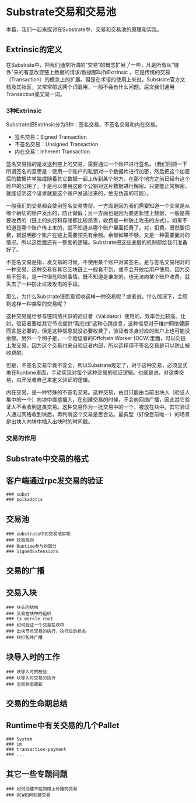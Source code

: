 # Substrate交易和交易池

本篇，我们一起来探讨在Substrate中，交易和交易池的原理和实现。

## Extrinsic的定义

在Substrate中，把我们通常所谓的“交易”的概念扩展了一些，凡是所有从“链外”来的有意改变链上数据的请求/数据都叫作Extrinsic ，它是传统的交易（Transaction）的概念上的扩展。但是在术语的使用上来说，Substrate官方文档及其社区，又常常把这两个词混用，一般不会有什么问题。后文我们通用Transaction或交易一词。

  ### 3种Extrinsic

Substrate把Extrinsic分为3种：签名交易、不签名交易和内在交易。

- 签名交易：Signed Transaction
- 不签名交易：Unsigned Transaction
- 内在交易：Inherent Transaction

签名交易指的是发送到链上的交易，需要通过一个账户进行签名。（我们回顾一下所谓签名的意思是：使用一个账户的私钥对一个数据片进行加密，然后把这个加密后的数据片单独或随着其它数据一起上传到某个地方，在那个地方之前已经有这个账户的公钥了，于是可以使用这那个公钥对这片数据进行解密。只要能正常解密，就能证明这个请求就是这个账户发送过来的，绝无伪造的可能）。

一般我们的交易都会使用签名交易类型。一方面是因为我们需要知道一个交易是从哪个确切的账户发出的，防止做假；另一方面也是因为要更新链上数据，一般是需要收费的（链上的执行和存储都比较昂贵，收费是一种防止攻击的方式）。如果不知道是哪个账户传上来的，就不知道从哪个账户里面扣费了。对，扣费。既然要扣费，就说明那个账户在链上需要预先有余额。余额如果不够，又是一种需要面对的情况。所以这后面还有一整套的逻辑。Substrate把这些底层的机制都给我们准备好了。

不签名交易是指，发交易的时候，不使用某个账户对其签名。是与签名交易相对的一种交易。这种交易在其它区块链上一般看不到，或不会开放给用户使用。因为交易不签名，是一件很危险的事情。既不知道是谁发的，也无法向某个账户收费，就失去了一种防止垃圾攻击的手段。

那么，为什么Substrate链愿意接收这样一种交易呢？或者说，什么情况下，会用到这样一种类型的交易呢？

这种交易是给参与链网络共识的验证者（Validator）使用的，效率会比较高。比如，验证者要给其它节点提供“我在线”这种心跳信息，这种信息对于维护网络健康而言是必要的，但是这种信息就没必要收费了，验证者本身对应的账户上也可能没余额。另外一个例子是，一个验证者的Offchain Worker (OCW)里面，可以向链上发交易。因为这个交易也来自验证者内部，所以选择用不签名交易是可以防止被收费的。

但是，不签名交易毕竟不安全，所以Substrate规定了，对于这种交易，必须显式地在Runtime里面，手动实现对每个这种交易的验证逻辑。也就是说，对这类交易，由开发者自己来定义验证的逻辑。

内在交易，是一种特殊的不签名交易。这种交易，由且只能由当前出块人（验证人集中的一个）向块中直接插入，在创建交易的时候，不会向网络广播，因此其它验证人不会收到这类交易。这种交易作为一批交易中的一个，被放在块中。其它验证人通过网络收到块后，再判断这个交易是否合法。最典型（好像目前唯一）的场景是出块人向块中插入出块时的时间戳。



 ### 交易的作用
  
## Substrate中交易的格式

## 客户端通过rpc发交易的验证
    ### subxt
    ### polkadotjs

## 交易池
    ### substrate中的交易池实现
    ### 校验规则
    ### Runtime参与的部分
    ### SignedExtensions

## 交易的广播

## 交易入块
    ### 块头的结构
    ### 交易在块中的组织
    ### tx merkle root
    ### 如何验证一个交易在块中
    ### 出块节点交易的执行，执行后的状态
    ### 块打包并广播

## 块导入时的工作
    ### 块导入时的校验
    ### 块导入时交易的执行
    ### 全局状态更新
    
## 交易的生命期总结

## Runtime中有关交易的几个Pallet
    ### System
    ### im
    ### transaction-payment
    ### ...

## 其它一些专题问题
    ### 如何创建不在网络上传播的交易
    ### OCW如何创建交易
